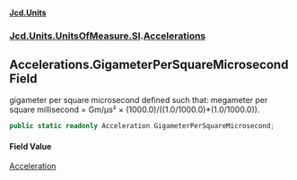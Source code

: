 #### [Jcd.Units](index.md 'index')
### [Jcd.Units.UnitsOfMeasure.SI](Jcd.Units.UnitsOfMeasure.SI.md 'Jcd.Units.UnitsOfMeasure.SI').[Accelerations](Accelerations.md 'Jcd.Units.UnitsOfMeasure.SI.Accelerations')

## Accelerations.GigameterPerSquareMicrosecond Field

gigameter per square microsecond defined such that: megameter per square millisecond = Gm/μs² ×
(1000.0)/((1.0/1000.0)*(1.0/1000.0)).

```csharp
public static readonly Acceleration GigameterPerSquareMicrosecond;
```

#### Field Value
[Acceleration](Acceleration.md 'Jcd.Units.UnitTypes.Acceleration')